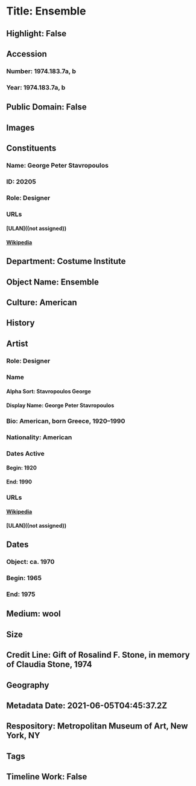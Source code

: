 # Title: Ensemble
## Highlight: False
## Accession
### Number: 1974.183.7a, b
### Year: 1974.183.7a, b
## Public Domain: False
## Images
## Constituents
### Name: George Peter Stavropoulos
### ID: 20205
### Role: Designer
### URLs
#### [ULAN]((not assigned))
#### [Wikipedia](https://www.wikidata.org/wiki/Q5544800)
## Department: Costume Institute
## Object Name: Ensemble
## Culture: American
## History
## Artist
### Role: Designer
### Name
#### Alpha Sort: Stavropoulos George
#### Display Name: George Peter Stavropoulos
### Bio: American, born Greece, 1920–1990
### Nationality: American
### Dates Active
#### Begin: 1920
#### End: 1990
### URLs
#### [Wikipedia](https://www.wikidata.org/wiki/Q5544800)
#### [ULAN]((not assigned))
## Dates
### Object: ca. 1970
### Begin: 1965
### End: 1975
## Medium: wool
## Size
## Credit Line: Gift of Rosalind F. Stone, in memory of Claudia Stone, 1974
## Geography
## Metadata Date: 2021-06-05T04:45:37.2Z
## Respository: Metropolitan Museum of Art, New York, NY
## Tags
## Timeline Work: False